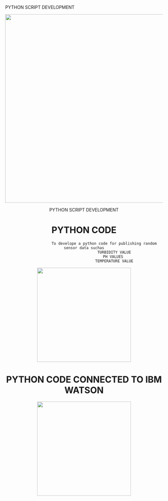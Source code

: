  PYTHON SCRIPT DEVELOPMENT
<div align="center">


<img src='https://images.squarespace-cdn.com/content/v1/5769fc401b631bab1addb2ab/1541580611624-TE64QGKRJG8SWAIUS7NS/coding-freak.gif' width="600" height="600">

 PYTHON SCRIPT DEVELOPMENT
 
 
# PYTHON CODE

                      To develope a python code for publishing random sensor data suchas
                               TURBIDITY VALUE
                               PH VALUES 
                               TEMPERATURE VALUE
                         




<img src='https://i.pinimg.com/originals/3b/dc/83/3bdc83cce8b47695771a06db51a75128.jpg' width="300" height="300">  

# PYTHON CODE CONNECTED TO IBM WATSON

<img src='https://media.giphy.com/media/HiOTnXthrVCVi/giphy.gif' width="300" height="300">



